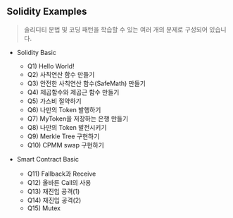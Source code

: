 ## Solidity Examples

> 솔리디티 문법 및 코딩 패턴을 학습할 수 있는 여러 개의 문제로 구성되어 있습니다.

* Solidity Basic

  + Q1) Hello World!
  + Q2) 사칙연산 함수 만들기
  + Q3) 안전한 사칙연산 함수(SafeMath) 만들기
  + Q4) 제곱함수와 제곱근 함수 만들기
  + Q5) 가스비 절약하기
  + Q6) 나만의 Token 발행하기
  + Q7) MyToken을 저장하는 은행 만들기
  + Q8) 나만의 Token 발전시키기
  + Q9) Merkle Tree 구현하기
  + Q10) CPMM swap 구현하기

* Smart Contract Basic

  + Q11) Fallback과 Receive
  + Q12) 올바른 Call의 사용
  + Q13) 재진입 공격(1)
  + Q14) 재진입 공격(2)
  + Q15) Mutex 
